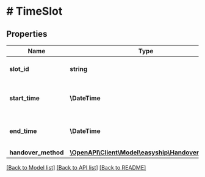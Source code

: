 # # TimeSlot

## Properties

Name | Type | Description | Notes
------------ | ------------- | ------------- | -------------
**slot_id** | **string** | A string of up to 255 characters. |
**start_time** | **\DateTime** | A datetime value in ISO 8601 format. | [optional]
**end_time** | **\DateTime** | A datetime value in ISO 8601 format. | [optional]
**handover_method** | [**\OpenAPI\Client\Model\easyship\HandoverMethod**](HandoverMethod.md) |  | [optional]

[[Back to Model list]](../../README.md#models) [[Back to API list]](../../README.md#endpoints) [[Back to README]](../../README.md)
